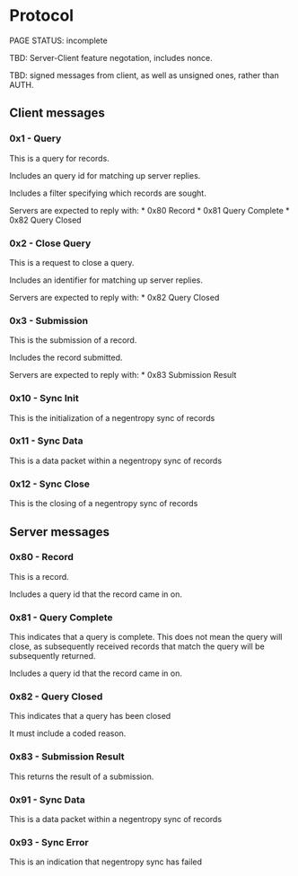 # Protocol

<status>PAGE STATUS: incomplete</status>

TBD: Server-Client feature negotation,
    includes nonce.

TBD: signed messages from client, as well as unsigned ones, rather than AUTH.

## Client messages

### 0x1 - Query

This is a query for records.

Includes an query id for matching up server replies.

Includes a filter specifying which records are sought.

Servers are expected to reply with:
    * 0x80 Record
    * 0x81 Query Complete
    * 0x82 Query Closed

### 0x2 - Close Query

This is a request to close a query.

Includes an identifier for matching up server replies.

Servers are expected to reply with:
    * 0x82 Query Closed

### 0x3 - Submission

This is the submission of a record.

Includes the record submitted.

Servers are expected to reply with:
    * 0x83 Submission Result

### 0x10 - Sync Init

This is the initialization of a negentropy sync of records

### 0x11 - Sync Data

This is a data packet within a negentropy sync of records

### 0x12 - Sync Close

This is the closing of a negentropy sync of records

## Server messages

### 0x80 - Record

This is a record.

Includes a query id that the record came in on.

### 0x81 - Query Complete

This indicates that a query is complete.  This does not mean the query will close, as
subsequently received records that match the query will be subsequently returned.

Includes a query id that the record came in on.

### 0x82 - Query Closed

This indicates that a query has been closed

It must include a coded reason.

### 0x83 - Submission Result

This returns the result of a submission.

### 0x91 - Sync Data

This is a data packet within a negentropy sync of records

### 0x93 - Sync Error

This is an indication that negentropy sync has failed

